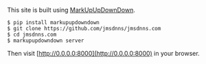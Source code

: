 This site is built using [MarkUpUpDownDown](https://github.com/jmsdnns/markupupdowndown).

```shell
$ pip install markupupdowndown
$ git clone https://github.com/jmsdnns/jmsdnns.com
$ cd jmsdnns.com
$ markupupdowndown server
```

Then visit [http://0.0.0.0:8000](http://0.0.0.0:8000) in your browser.
